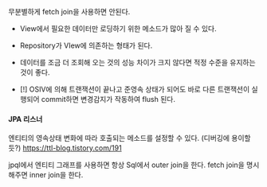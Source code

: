 무분별하게 fetch join을 사용하면 안된다.
- View에서 필요한 데이터만 로딩하기 위한 메소드가 많아 질 수 있다.
- Repository가 VIew에 의존하는 형태가 된다.
- 데이터를 조금 더 조회해 오는 것의 성능 차이가 크지 않다면 적정 수준을 유지하는 것이 좋다.

- [!] OSIV에 의해 트랜잭션이 끝나고 준영속 상태가 되어도 바로 다른 트랜잭션이 실행되어 commit하면 변경감지가 작동하여 flush 된다.

#### JPA 리스너 
엔티티의 영속상태 변화에 따라 호출되는 메소드를 설정할 수 있다. (디버깅에 용이할 듯?)
https://ttl-blog.tistory.com/191

jpql에서 엔티티 그래프를 사용하면 항상 Sql에서 outer join을 한다.
fetch join을 명시해주면 inner join을 한다.